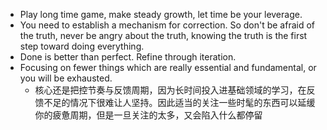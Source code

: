 - Play long time game, make steady growth, let time be your leverage.
- You need to establish a mechanism for correction. So don't be afraid of the truth, never be angry about the truth, knowing the truth is the first step toward doing everything.
- Done is better than perfect. Refine through iteration.
- Focusing on fewer things which are really essential and fundamental, or you will be exhausted.
	- 核心还是把控节奏与反馈周期，因为长时间投入进基础领域的学习，在反馈不足的情况下很难让人坚持。因此适当的关注一些时髦的东西可以延缓你的疲惫周期，但是一旦关注的太多，又会陷入什么都停留